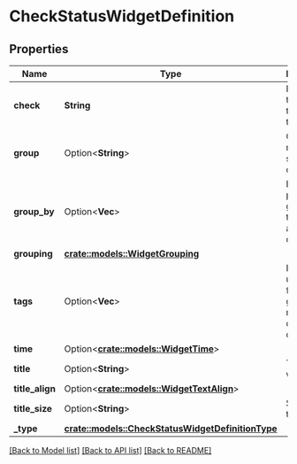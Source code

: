 # CheckStatusWidgetDefinition

## Properties

Name | Type | Description | Notes
------------ | ------------- | ------------- | -------------
**check** | **String** | Name of the check to use in the widget. | 
**group** | Option<**String**> | Group reporting a single check. | [optional]
**group_by** | Option<**Vec<String>**> | List of tag prefixes to group by in the case of a cluster check. | [optional]
**grouping** | [**crate::models::WidgetGrouping**](WidgetGrouping.md) |  | 
**tags** | Option<**Vec<String>**> | List of tags used to filter the groups reporting a cluster check. | [optional]
**time** | Option<[**crate::models::WidgetTime**](WidgetTime.md)> |  | [optional]
**title** | Option<**String**> | Title of the widget. | [optional]
**title_align** | Option<[**crate::models::WidgetTextAlign**](WidgetTextAlign.md)> |  | [optional]
**title_size** | Option<**String**> | Size of the title. | [optional]
**_type** | [**crate::models::CheckStatusWidgetDefinitionType**](CheckStatusWidgetDefinitionType.md) |  | 

[[Back to Model list]](../README.md#documentation-for-models) [[Back to API list]](../README.md#documentation-for-api-endpoints) [[Back to README]](../README.md)


